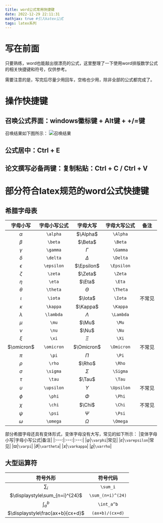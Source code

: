 ```yaml
---
title: word公式常用快捷键
date: 2022-12-29 22:11:31
mathjax: true #引入katex公式
tags: latex系列
---
```

# 写在前面
只要熟练，word也能敲出很漂亮的公式，这里整理了一下使用word排版数学公式的相关快捷键和符号，仅供参考。

需要注意的是，写完后尽量少用回车，空格也少用，除非全部的公式都完成了。

# 操作快捷键
## 召唤公式界面：windows徽标键 + Alt键 + +/=键
召唤结果如下图所示：
![召唤结果](word公式界面.png)
## 公式居中：Ctrl + E
## 论文撰写必备两键：复制粘贴：Ctrl + C / Ctrl + V

# 部分符合latex规范的word公式快捷键
## 希腊字母表
|字母小写|字母小写公式|字母大写|字母大写公式|备注|
|:---:|:---:|:---:|:---:|:---:|
|$\alpha$|`\alpha`|$\Alpha$|`\Alpha`|
|$\beta$|`\beta`|$\Beta$|`\Beta`|
|$\gamma$|`\gamma`|$\Gamma$|`\Gamma`|
|$\delta$|`\delta`|$\Delta$|`\Delta`|
|$\epsilon$|`\epsilon`|$\Epsilon$|`\Epsilon`|
|$\zeta$|`\zeta`|$\Zeta$|`\Zeta`|
|$\eta$|`\eta`|$\Eta$|`\Eta`|
|$\theta$|`\theta`|$\Theta$|`\Theta`|
|$\iota$|`\iota`|$\Iota$|`\Iota`|不常见|
|$\kappa$|`\kappa`|$\Kappa$|`\Kappa`|
|$\lambda$|`\lambda`|$\Lambda$|`\Lambda`|
|$\mu$|`\mu`|$\Mu$|`\Mu`|
|$\nu$|`\nu`|$\Nu$|`\Nu`|
|$\xi$|`\xi`|$\Xi$|`\Xi`|
|$\omicron$|`\omicron`|$\Omicron$|`\Omicron`|不常见|
|$\pi$|`\pi`|$\Pi$|`\Pi`|
|$\rho$|`\rho`|$\Rho$|`\Rho`|
|$\sigma$|`\sigma`|$\Sigma$|`\Sigma`|
|$\tau$|`\tau`|$\Tau$|`\Tau`|
|$\upsilon$|`\upsilon`|$\Upsilon$|`\Upsilon`|不常见|
|$\phi$|`\phi`|$\Phi$|`\Phi`|
|$\chi$|`\chi`|$\Chi$|`\Chi`|不常见|
|$\psi$|`\psi`|$\Psi$|`\Psi`|
|$\omega$|`\omega`|$\Omega$|`\Omega`|

部分希腊字母还具有变体形式，变体字母没有大写，常见的如下所示：
|变体字母小写|字母小写公式|备注|
|:---:|:---:|:---:|
|$\varphi$|`\varphi`|常见|
|$\varepsilon$|`\varepsilon`|常见|
|$\varpi$|`\varpi`|
|$\vartheta$|`\vartheta`|
|$\varkappa$|`\varkappa`|
|$\varrho$|`\varrho`|

## 大型运算符
|符号外形|符号代码|
|:---:|:---:|
|$\displaystyle\sum_i$|`\sum_i`|
|$\displaystyle\sum_{n=i}^{24}$|`\sum_(n=i)^(24)`|
|$\displaystyle\int_a^b$|`\int_a^b`|
|$\displaystyle\frac{ax+b}{cx+d}$|`(ax+b)/(cx+d)`|
